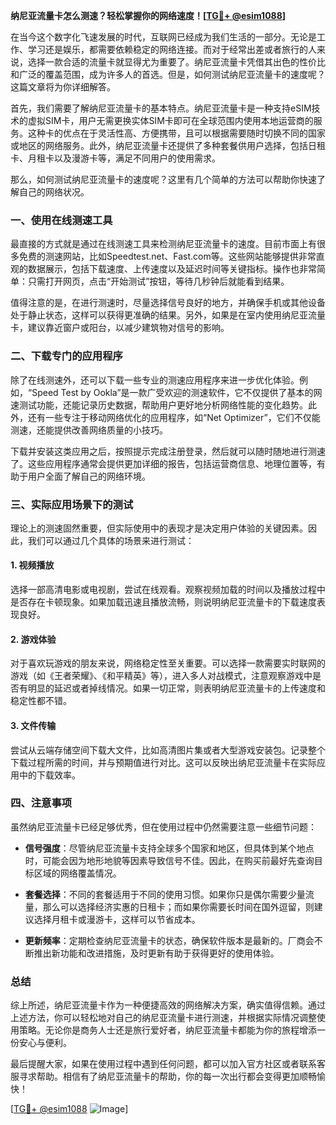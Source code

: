 **纳尼亚流量卡怎么测速？轻松掌握你的网络速度！[[TG💪+ @esim1088](https://t.me/s/esim1088)]**

在当今这个数字化飞速发展的时代，互联网已经成为我们生活的一部分。无论是工作、学习还是娱乐，都需要依赖稳定的网络连接。而对于经常出差或者旅行的人来说，选择一款合适的流量卡就显得尤为重要了。纳尼亚流量卡凭借其出色的性价比和广泛的覆盖范围，成为许多人的首选。但是，如何测试纳尼亚流量卡的速度呢？这篇文章将为你详细解答。

首先，我们需要了解纳尼亚流量卡的基本特点。纳尼亚流量卡是一种支持eSIM技术的虚拟SIM卡，用户无需更换实体SIM卡即可在全球范围内使用本地运营商的服务。这种卡的优点在于灵活性高、方便携带，且可以根据需要随时切换不同的国家或地区的网络服务。此外，纳尼亚流量卡还提供了多种套餐供用户选择，包括日租卡、月租卡以及漫游卡等，满足不同用户的使用需求。

那么，如何测试纳尼亚流量卡的速度呢？这里有几个简单的方法可以帮助你快速了解自己的网络状况。

### **一、使用在线测速工具**

最直接的方式就是通过在线测速工具来检测纳尼亚流量卡的速度。目前市面上有很多免费的测速网站，比如Speedtest.net、Fast.com等。这些网站能够提供非常直观的数据展示，包括下载速度、上传速度以及延迟时间等关键指标。操作也非常简单：只需打开网页，点击“开始测试”按钮，等待几秒钟后就能看到结果。

值得注意的是，在进行测速时，尽量选择信号良好的地方，并确保手机或其他设备处于静止状态，这样可以获得更准确的结果。另外，如果是在室内使用纳尼亚流量卡，建议靠近窗户或阳台，以减少建筑物对信号的影响。

### **二、下载专门的应用程序**

除了在线测速外，还可以下载一些专业的测速应用程序来进一步优化体验。例如，“Speed Test by Ookla”是一款广受欢迎的测速软件，它不仅提供了基本的网速测试功能，还能记录历史数据，帮助用户更好地分析网络性能的变化趋势。此外，还有一些专注于移动网络优化的应用程序，如“Net Optimizer”，它们不仅能测速，还能提供改善网络质量的小技巧。

下载并安装这类应用之后，按照提示完成注册登录，然后就可以随时随地进行测速了。这些应用程序通常会提供更加详细的报告，包括运营商信息、地理位置等，有助于用户全面了解自己的网络环境。

### **三、实际应用场景下的测试**

理论上的测速固然重要，但实际使用中的表现才是决定用户体验的关键因素。因此，我们可以通过几个具体的场景来进行测试：

#### **1. 视频播放**
选择一部高清电影或电视剧，尝试在线观看。观察视频加载的时间以及播放过程中是否存在卡顿现象。如果加载迅速且播放流畅，则说明纳尼亚流量卡的下载速度表现良好。

#### **2. 游戏体验**
对于喜欢玩游戏的朋友来说，网络稳定性至关重要。可以选择一款需要实时联网的游戏（如《王者荣耀》、《和平精英》等），进入多人对战模式，注意观察游戏中是否有明显的延迟或者掉线情况。如果一切正常，则表明纳尼亚流量卡的上传速度和稳定性都不错。

#### **3. 文件传输**
尝试从云端存储空间下载大文件，比如高清图片集或者大型游戏安装包。记录整个下载过程所需的时间，并与预期值进行对比。这可以反映出纳尼亚流量卡在实际应用中的下载效率。

### **四、注意事项**

虽然纳尼亚流量卡已经足够优秀，但在使用过程中仍然需要注意一些细节问题：

- **信号强度**：尽管纳尼亚流量卡支持全球多个国家和地区，但具体到某个地点时，可能会因为地形地貌等因素导致信号不佳。因此，在购买前最好先查询目标区域的网络覆盖情况。
  
- **套餐选择**：不同的套餐适用于不同的使用习惯。如果你只是偶尔需要少量流量，那么可以选择经济实惠的日租卡；而如果你需要长时间在国外逗留，则建议选择月租卡或漫游卡，这样可以节省成本。

- **更新频率**：定期检查纳尼亚流量卡的状态，确保软件版本是最新的。厂商会不断推出新功能和改进措施，及时更新有助于获得更好的使用体验。

### **总结**

综上所述，纳尼亚流量卡作为一种便捷高效的网络解决方案，确实值得信赖。通过上述方法，你可以轻松地对自己的纳尼亚流量卡进行测速，并根据实际情况调整使用策略。无论你是商务人士还是旅行爱好者，纳尼亚流量卡都能为你的旅程增添一份安心与便利。

最后提醒大家，如果在使用过程中遇到任何问题，都可以加入官方社区或者联系客服寻求帮助。相信有了纳尼亚流量卡的帮助，你的每一次出行都会变得更加顺畅愉快！

[[TG💪+ @esim1088](https://t.me/s/esim1088) ![Image](https://i.postimg.cc/4NQfJmqS/Snipaste-2025-05-13-00-14-12.png)]